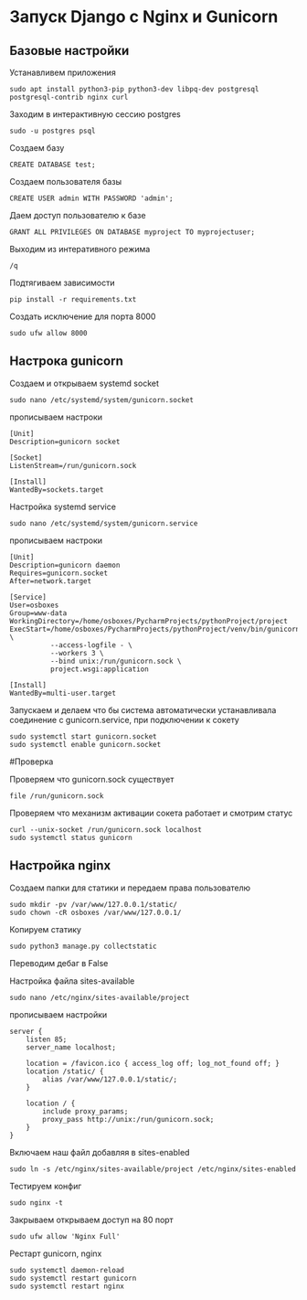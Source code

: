 # Запуск Django c Nginx и Gunicorn

## Базовые настройки

Устанавливем приложения

```dash
sudo apt install python3-pip python3-dev libpq-dev postgresql postgresql-contrib nginx curl
```

Заходим в интерактивную сессию postgres

```dash
sudo -u postgres psql
```

Создаем базу

```dash
CREATE DATABASE test;
```

Создаем пользователя базы

```dash
CREATE USER admin WITH PASSWORD 'admin';
```

Даем доступ пользователю к базе

```dash
GRANT ALL PRIVILEGES ON DATABASE myproject TO myprojectuser;
```

Выходим из интеративного режима

```dash
/q
```

Подтягиваем зависимости

```dash
pip install -r requirements.txt
```

Создать исключение для порта 8000

```dash
sudo ufw allow 8000
```

## Настрока gunicorn

Создаем и открываем systemd socket

```dash
sudo nano /etc/systemd/system/gunicorn.socket
```

прописываем настроки

```dash
[Unit]
Description=gunicorn socket

[Socket]
ListenStream=/run/gunicorn.sock

[Install]
WantedBy=sockets.target
```

Настройка systemd service

```dash
sudo nano /etc/systemd/system/gunicorn.service
```
прописываем настроки

```dash
[Unit]
Description=gunicorn daemon
Requires=gunicorn.socket
After=network.target

[Service]
User=osboxes
Group=www-data
WorkingDirectory=/home/osboxes/PycharmProjects/pythonProject/project
ExecStart=/home/osboxes/PycharmProjects/pythonProject/venv/bin/gunicorn \
          --access-logfile - \
          --workers 3 \
          --bind unix:/run/gunicorn.sock \
          project.wsgi:application

[Install]
WantedBy=multi-user.target
```

Запускаем и делаем что бы система автоматически устанавливала соединение с gunicorn.service, при подключении к сокету

```dash
sudo systemctl start gunicorn.socket
sudo systemctl enable gunicorn.socket
```

#Проверка

Проверяем что gunicorn.sock существует

```dash
file /run/gunicorn.sock
```

Проверяем что механизм активации сокета работает и смотрим статус

```dash
curl --unix-socket /run/gunicorn.sock localhost
sudo systemctl status gunicorn
```

## Настройка nginx

Создаем папки для статики и передаем права пользователю

```dash
sudo mkdir -pv /var/www/127.0.0.1/static/
sudo chown -cR osboxes /var/www/127.0.0.1/
```

Копируем статику

```dash
sudo python3 manage.py collectstatic
```

Переводим дебаг в False

Настройка файла sites-available

```dash
sudo nano /etc/nginx/sites-available/project
```
прописываем настройки

```dash 
server {
    listen 85;
    server_name localhost;

    location = /favicon.ico { access_log off; log_not_found off; }
    location /static/ {
        alias /var/www/127.0.0.1/static/;
    }
    
    location / {
        include proxy_params;
        proxy_pass http://unix:/run/gunicorn.sock;
    }
}
```

Включаем наш файл добавляя в sites-enabled

```dash
sudo ln -s /etc/nginx/sites-available/project /etc/nginx/sites-enabled
```

Тестируем конфиг

```dash
sudo nginx -t
```

Закрываем открываем доступ на 80 порт

```dash
sudo ufw allow 'Nginx Full'
```

Рестарт gunicorn, nginx

```dash
sudo systemctl daemon-reload
sudo systemctl restart gunicorn
sudo systemctl restart nginx
```